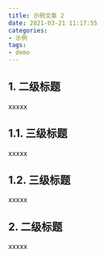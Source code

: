 ```yaml
---
title: 示例文章 2
date: 2021-03-21 11:17:55
categories: 
- 示例
tags:
- demo
---
```



## 1. 二级标题

xxxxx

## 1.1. 三级标题

xxxxx

## 1.2. 三级标题

xxxxx

## 2. 二级标题

xxxxx
